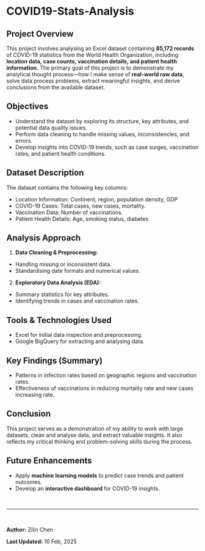 # **COVID19-Stats-Analysis**
## **Project Overview**

This project involves analysing an Excel dataset containing **85,172 records** of COVID-19 statistics from the World Health Organization, including **location data, case counts, vaccination details, and patient health information.** The primary goal of this project is to demonstrate my analytical thought process—how I make sense of **real-world raw data**, solve data process problems, extract meaningful insights, and derive conclusions from the available dataset.

## **Objectives**
* Understand the dataset by exploring its structure, key attributes, and potential data quality issues.
* Perform data cleaning to handle missing values, inconsistencies, and errors.
* Develop insights into COVID-19 trends, such as case surges, vaccination rates, and patient health conditions.

## **Dataset Description**
The dataset contains the following key columns:
* Location Information: Continent, region, population density, GDP
* COVID-19 Cases: Total cases, new cases, mortality.
* Vaccination Data: Number of vaccinations.
* Patient Health Details: Age, smoking status, diabetes

## **Analysis Approach**
1. **Data Cleaning & Preprocessing:**
  * Handling missing or inconsistent data. 
  * Standardising date formats and numerical values.
2. **Exploratory Data Analysis (EDA):**
  * Summary statistics for key attributes.
  * Identifying trends in cases and vaccination rates.

## **Tools & Technologies Used**
* Excel for initial data inspection and preprocessing.
* Google BigQuery for extracting and analysing data.

## **Key Findings (Summary)**
* Patterns in infection rates based on geographic regions and vaccination rates.
* Effectiveness of vaccinations in reducing mortality rate and new cases increasing rate.

## **Conclusion**
This project serves as a demonstration of my ability to work with large datasets, clean and analyse data, and extract valuable insights. It also reflects my critical thinking and problem-solving skills during the process.

## **Future Enhancements**
* Apply **machine learning models** to predict case trends and patient outcomes.
* Develop an **interactive dashboard** for COVID-19 insights.


&nbsp;

---
&nbsp;

**Author:** Zilin Chen

**Last Updated:** 10 Feb, 2025
